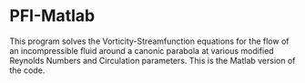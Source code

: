 # PFI-Matlab
This program solves the Vorticity-Streamfunction equations for the flow of an incompressible fluid around a canonic parabola at various modified Reynolds Numbers and Circulation parameters.   This is the Matlab version of the code.
